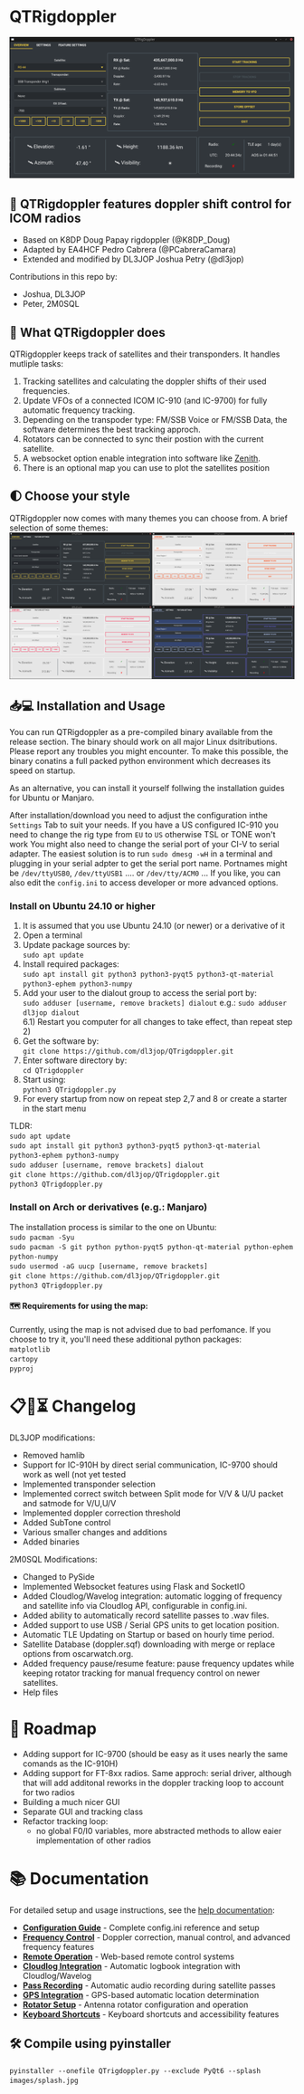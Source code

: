 # QTRigdoppler


<picture>
 <source media="(prefers-color-scheme: dark)" srcset="https://github.com/dl3jop/QTrigdoppler/blob/main/images/mainWindow.png">
 <source media="(prefers-color-scheme: light)" srcset="https://github.com/dl3jop/QTrigdoppler/blob/main/images/mainWindow.png">
 <img alt="Shows QTRigDoppler GUI." src="https://github.com/dl3jop/QTrigdoppler/blob/main/images/mainWindow.png">
</picture> 

## 📌 QTRigdoppler features doppler shift control for ICOM radios

- Based on K8DP Doug Papay rigdoppler (@K8DP_Doug)  
- Adapted by EA4HCF Pedro Cabrera (@PCabreraCamara)  
- Extended and modified by DL3JOP Joshua Petry (@dl3jop)

Contributions in this repo by:
- Joshua, DL3JOP
- Peter, 2M0SQL
 
## 🧠 What QTRigdoppler does

QTRigdoppler keeps track of satellites and their transponders. It handles mutliple tasks: <br/>
 1) Tracking satellites and calculating the doppler shifts of their used frequencies.<br/>
 2) Update VFOs of a connected ICOM IC-910 (and IC-9700) for fully automatic frequency tracking.<br/>
 3) Depending on the transpoder type: FM/SSB Voice or FM/SSB Data, the software determines the best tracking approch.<br/>
 4) Rotators can be connected to sync their postion with the current satellite.<br/>
 5) A websocket option enable integration into software like [Zenith](https://github.com/magicbug/Zenith).<br/>
 6) There is an optional map you can use to plot the satellites position<br/>

## 🌓 Choose your style
QTRigdoppler now comes with many themes you can choose from. A brief selection of some themes:
<picture>
 <source media="(prefers-color-scheme: dark)" srcset="https://github.com/dl3jop/QTrigdoppler/blob/main/images/themes.jpg">
 <source media="(prefers-color-scheme: light)" srcset="https://github.com/dl3jop/QTrigdoppler/blob/main/images/themes.jpg">
 <img alt="Shows different QTRigDoppler GUI themes." src="https://github.com/dl3jop/QTrigdoppler/blob/main/images/themes.jpg">
</picture>
 
## 📥💻 Installation and Usage

You can run QTRigdoppler as a pre-compiled binary available from the release section. The binary should work on all major Linux dsitributions. Please report any troubles you might encounter.
To make this possible, the binary conatins a full packed python environment which decreases its speed on startup.<br/>

As an alternative, you can install it yourself follwing the installation guides for Ubuntu or Manjaro.

After installation/download you need to adjust the configuration inthe `Settings` Tab to suit your needs. If you have a US configured IC-910 you need to change the rig type from `EU` to `US` otherwise TSL or TONE won't work
You might also need to change the serial port of your CI-V to serial adapter. The easiest solution is to run `sudo dmesg -wH` in a terminal and plugging in your serial adpter to get the serial port name.
Portnames might be `/dev/ttyUSB0`, `/dev/ttyUSB1` .... or `/dev/tty/ACM0` ...
If you like, you can also edit the `config.ini` to access developer or more advanced options.

### Install on Ubuntu 24.10 or higher
 1) It is assumed that you use Ubuntu 24.10 (or newer) or a derivative of it
 2) Open a terminal
 3) Update package sources by:<br/> `sudo apt update`
 5) Install required packages:<br/> `sudo apt install git python3 python3-pyqt5 python3-qt-material python3-ephem python3-numpy`
 6) Add your user to the dialout group to access the serial port by:<br/> `sudo adduser [username, remove brackets] dialout` e.g.: `sudo adduser dl3jop dialout`<br/>
 6.1) Restart you computer for all changes to take effect, than repeat step 2)<br/>
 7) Get the software by:<br/> `git clone https://github.com/dl3jop/QTrigdoppler.git`
 8) Enter software directory by:<br/> `cd QTrigdoppler`
 9) Start using:<br/> `python3 QTrigdoppler.py`
 10) For every startup from now on repeat step 2,7 and 8 or create a starter in the start menu

 TLDR:\
 `sudo apt update`\
 `sudo apt install git python3 python3-pyqt5 python3-qt-material python3-ephem python3-numpy`\
 `sudo adduser [username, remove brackets] dialout`\
 `git clone https://github.com/dl3jop/QTrigdoppler.git`\
 `python3 QTrigdoppler.py`

### Install on Arch or derivatives (e.g.: Manjaro)
The installation process is similar to the one on Ubuntu:<br/>
`sudo pacman -Syu`\
 `sudo pacman -S git python python-pyqt5 python-qt-material python-ephem python-numpy`\
 `sudo usermod -aG uucp [username, remove brackets]`\
 `git clone https://github.com/dl3jop/QTrigdoppler.git`\
 `python3 QTrigdoppler.py`

#### 🗺️ Requirements for using the map:  
Currently, using the map is not advised due to bad perfomance. If you choose to try it, you'll need these additional python packages:<br/>
`matplotlib`<br/>
`cartopy`<br/>
`pyproj`<br/>

# 📋🔄⏳ Changelog
DL3JOP modifications:
- Removed hamlib
- Support for IC-910H by direct serial communication, IC-9700 should work as well (not yet tested 
- Implemented transponder selection
- Implemented correct switch between Split mode for V/V & U/U packet and satmode for V/U,U/V
- Implemented doppler correction threshold
- Added SubTone control
- Various smaller changes and additions
- Added binaries

2M0SQL Modifications:
- Changed to PySide
- Implemented Websocket features using Flask and SocketIO
- Added Cloudlog/Wavelog integration: automatic logging of frequency and satellite info via Cloudlog API, configurable in config.ini.
- Added ability to automatically record satellite passes to .wav files.
- Added support to use USB / Serial GPS units to get location position.
- Automatic TLE Updating on Startup or based on hourly time period.
- Satellite Database (doppler.sqf) downloading with merge or replace options from oscarwatch.org.
- Added frequency pause/resume feature: pause frequency updates while keeping rotator tracking for manual frequency control on newer satellites.
- Help files
    
    
# 🎯 Roadmap
  - Adding support for IC-9700 (should be easy as it uses nearly the same comands as the IC-910H)
  - Adding support for FT-8xx radios. Same approch: serial driver, although that will add additonal reworks in the doppler tracking loop to account for two radios
  - Building a much nicer GUI
  - Separate GUI and tracking class
  - Refactor tracking loop:
    - no global F0/I0 variables, more abstracted methods to allow eaier implementation of other radios
    
# 📚 Documentation

For detailed setup and usage instructions, see the [help documentation](help/):

- **[Configuration Guide](help/configuration.md)** - Complete config.ini reference and setup
- **[Frequency Control](help/frequency-control.md)** - Doppler correction, manual control, and advanced frequency features
- **[Remote Operation](help/remote-operation.md)** - Web-based remote control systems  
- **[Cloudlog Integration](help/cloudlog-integration.md)** - Automatic logbook integration with Cloudlog/Wavelog
- **[Pass Recording](help/pass-recording.md)** - Automatic audio recording during satellite passes
- **[GPS Integration](help/gps-integration.md)** - GPS-based automatic location determination
- **[Rotator Setup](help/rotator-setup.md)** - Antenna rotator configuration and operation
- **[Keyboard Shortcuts](help/keyboard-shortcuts.md)** - Keyboard shortcuts and accessibility features

## 🛠️ Compile using pyinstaller

`pyinstaller --onefile QTrigdoppler.py --exclude PyQt6 --splash images/splash.jpg`
